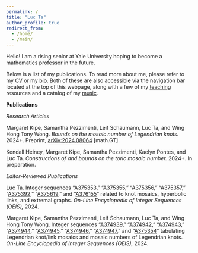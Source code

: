 ```yaml
---
permalink: /
title: "Luc Ta"
author_profile: true
redirect_from: 
  - /home/
  - /main/
---
```


Hello! I am a rising senior at Yale University hoping to become a mathematics professor in the future.

Below is a list of my publications. To read more about me, please refer to my [CV](https://luc-ta.github.io/cv/) or my [bio](https://luc-ta.github.io/about/). Both of these are also accessible via the navigation bar located at the top of this webpage, along with a few of my [teaching](https://luc-ta.github.io/teaching/) resources and a catalog of my [music](https://luc-ta.github.io/music/).

**Publications**

_Research Articles_

Margaret Kipe, Samantha Pezzimenti, Leif Schaumann, Luc Ta, and Wing Hong Tony Wong. _Bounds on the mosaic number of Legendrian knots._ 2024+. Preprint, [arXiv:2024.08064](https://doi.org/10.48550/arXiv.2410.08064) \[math.GT\].

Kendall Heiney, Margaret Kipe, Samantha Pezzimenti, Kaelyn Pontes, and Luc Ta. _Constructions of and bounds on the toric mosaic number._ 2024+. In preparation.


_Editor-Reviewed Publications_

Luc Ta. Integer sequences “[A375353](https://oeis.org/A375353),” “[A375355](https://oeis.org/A375355),” “[A375356](https://oeis.org/A375356),” “[A375357](https://oeis.org/A375357),” “[A375392](https://oeis.org/A375392),” “[A375619](https://oeis.org/A375619),” and “[A376155](https://oeis.org/A376155)” related to knot mosaics, hyperbolic links, and extremal graphs. _On-Line Encyclopedia of Integer Sequences (OEIS),_ 2024.

Margaret Kipe, Samantha Pezzimenti, Leif Schaumann, Luc Ta, and Wing Hong Tony Wong. Integer sequences “[A374939](https://oeis.org/A374939),” “[A374942](https://oeis.org/A374942),” “[A374943](https://oeis.org/A374943),” “[A374944](https://oeis.org/A374944),” “[A374945](https://oeis.org/A374945),” “[A374946](https://oeis.org/A374946),” “[A374947](https://oeis.org/A374947),” and “[A375354](https://oeis.org/A375354)” tabulating Legendrian knot/link mosaics and mosaic numbers of Legendrian knots. _On-Line Encyclopedia of Integer Sequences (OEIS),_ 2024.
